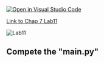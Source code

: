 [![Open in Visual Studio Code](https://classroom.github.com/assets/open-in-vscode-c66648af7eb3fe8bc4f294546bfd86ef473780cde1dea487d3c4ff354943c9ae.svg)](https://classroom.github.com/online_ide?assignment_repo_id=9071222&assignment_repo_type=AssignmentRepo)

[Link to Chap 7 Lab11](https://docs.google.com/presentation/d/1JAYVQiZr57OZfIMUQAkPNPlCKidqvytLhLDB5aqag_8/edit#slide=id.g114ede88c96_0_403)

![Lab11](https://nimbus-screenshots.s3.amazonaws.com/s/2e5669704c5649f0ba88e68908997b70.png)

## Compete the "main.py"


